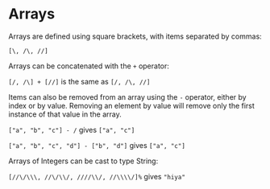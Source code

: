 # Arrays

Arrays are defined using square brackets, with items separated by commas:

```sm
[\, /\, //]
```

Arrays can be concatenated with the `+` operator:

`[/, /\] + [//]` is the same as `[/, /\, //]`

Items can also be removed from an array using the `-` operator, either by index
or by value. Removing an element by value will remove only the first instance
of that value in the array.

`["a", "b", "c"] - /` gives `["a", "c"]`

`["a", "b", "c", "d"] - ["b", "d"]` gives `["a", "c"]`

Arrays of Integers can be cast to type String:

`[//\/\\\, //\/\\/, ////\\/, //\\\\/]%` gives `"hiya"`